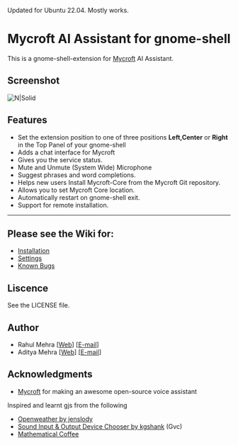 Updated for Ubuntu 22.04. Mostly works.

# Mycroft AI Assistant for gnome-shell

This is a gnome-shell-extension for [Mycroft](https://mycroft.ai) AI Assistant. 

## Screenshot

![N|Solid](https://github.com/lolstring/gnome-shell-extension-mycroft/raw/master/data/screenshot.png)

## Features

- Set the extension position to one of three positions **Left,Center** or **Right** in the Top Panel of your gnome-shell 
- Adds a chat interface for Mycroft
- Gives you the service status.
- Mute and Unmute (System Wide) Microphone 
- Suggest phrases and word completions.
- Helps new users Install Mycroft-Core from the Mycroft Git repository.
- Allows you to set Mycroft Core location.
- Automatically restart on gnome-shell exit.
- Support for remote installation.
---

## Please see the Wiki for:

 * [Installation](https://github.com/lolstring/gnome-shell-extension-mycroft/wiki/Installation)
 * [Settings](https://github.com/lolstring/gnome-shell-extension-mycroft/wiki/Settings)
 * [Known Bugs](https://github.com/lolstring/gnome-shell-extension-mycroft/wiki/Known-Player-Bugs)

## Liscence 

See the LICENSE file.

## Author

* Rahul Mehra [[Web](https://rahul.io)] [[E-mail](mailto:rahulmehra@techgeek.co.in)]
* Aditya Mehra [[Web](http://aiix.tk)] [[E-mail](mailto:aix.m@outlook.com)]

## Acknowledgments

* [Mycroft](https://mycroft.ai) for making an awesome open-source voice assistant

Inspired and learnt gjs from the following

* [Openweather by jenslody](https://extensions.gnome.org/extension/750/openweather/)
* [Sound Input & Output Device Chooser by kgshank](https://extensions.gnome.org/extension/906/sound-output-device-chooser/) (Gvc) 
* [Mathematical Coffee](https://extensions.gnome.org/accounts/profile/mathematical.coffee)
